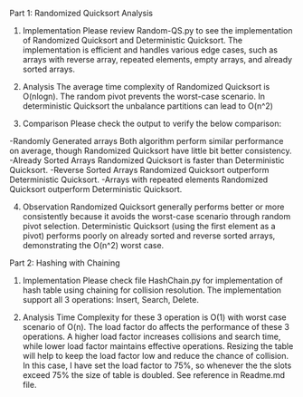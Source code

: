 Part 1: Randomized Quicksort Analysis

1. Implementation
Please review Random-QS.py to see the implementation of Randomized Quicksort and Deterministic Quicksort.
The implementation is efficient and handles various edge cases, such as arrays with
reverse array, repeated elements, empty arrays, and already sorted arrays.

2. Analysis
The average time complexity of Randomized Quicksort is O(nlogn).
The random pivot prevents the worst-case scenario.
In deterministic Quicksort the unbalance partitions can lead to O(n^2)

3. Comparison
Please check the output to verify the below comparison:

-Randomly Generated arrays
Both algorithm perform similar performance on average, though Randomized Quicksort have little bit better consistency.
-Already Sorted Arrays
Randomized Quicksort is faster than Deterministic Quicksort.
-Reverse Sorted Arrays
Randomized Quicksort outperform Deterministic Quicksort.
-Arrays with repeated elements
Randomized Quicksort outperform Deterministic Quicksort.

4. Observation
Randomized Quicksort generally performs better or more consistently because
it avoids the worst-case scenario through random pivot selection.
Deterministic Quicksort (using the first element as a pivot) performs poorly
on already sorted and reverse sorted arrays, demonstrating the O(n^2) worst case.


Part 2: Hashing with Chaining

1. Implementation
Please check file HashChain.py for implementation of hash table using chaining for collision resolution.
The implementation support all 3 operations: Insert, Search, Delete.

2. Analysis
Time Complexity for these 3 operation is O(1) with worst case scenario of O(n).
The load factor do affects the performance of these 3 operations.
A higher load factor increases collisions and search time, while lower load factor maintains effective operations.
Resizing the table will help to keep the load factor low and reduce the chance of collision.
In this case, I have set the load factor to 75%, so whenever the the slots exceed 75% the size of table is doubled.
See reference in Readme.md file.


